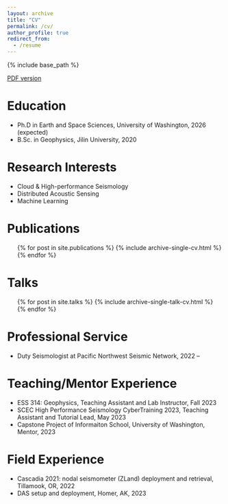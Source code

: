 ```yaml
---
layout: archive
title: "CV"
permalink: /cv/
author_profile: true
redirect_from:
  - /resume
---
```


{% include base_path %}

[PDF version](http://niyiyu.github.io/files/CV_Yiyu_Ni.pdf)

Education
======
* Ph.D in Earth and Space Sciences, University of Washington, 2026 (expected)
* B.Sc. in Geophysics, Jilin University, 2020

Research Interests
======
* Cloud & High-performance Seismology
* Distributed Acoustic Sensing
* Machine Learning

Publications
======
  <ul>{% for post in site.publications %}
    {% include archive-single-cv.html %}
  {% endfor %}</ul>
  
Talks
======
  <ul>{% for post in site.talks %}
    {% include archive-single-talk-cv.html %}
  {% endfor %}</ul>
  
Professional Service
======
* Duty Seismologist at Pacific Northwest Seismic Network, 2022 – 

Teaching/Mentor Experience
======
* ESS 314: Geophysics, Teaching Assistant and Lab Instructor, Fall 2023
*	SCEC High Performance Seismology CyberTraining 2023, Teaching Assistant and Tutorial Lead, May 2023
* Capstone Project of Informaiton School, University of Washington, Mentor, 2023

Field Experience
======
*	Cascadia 2021: nodal seismometer (ZLand) deployment and retrieval, Tillamook, OR, 2022
* DAS setup and deployment, Homer, AK, 2023

